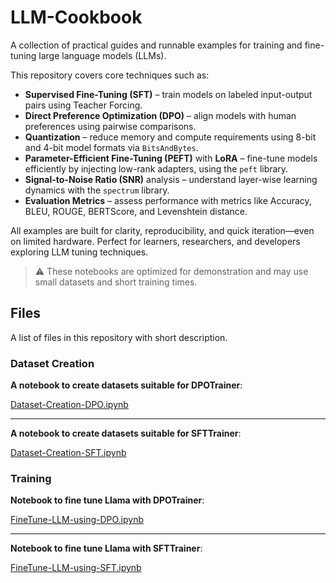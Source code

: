# LLM-Cookbook

A collection of practical guides and runnable examples for training and fine-tuning large language models (LLMs).

This repository covers core techniques such as:

- **Supervised Fine-Tuning (SFT)** – train models on labeled input-output pairs using Teacher Forcing.
- **Direct Preference Optimization (DPO)** – align models with human preferences using pairwise comparisons.
- **Quantization** – reduce memory and compute requirements using 8-bit and 4-bit model formats via `BitsAndBytes`.
- **Parameter-Efficient Fine-Tuning (PEFT)** with **LoRA** – fine-tune models efficiently by injecting low-rank adapters, using the `peft` library.
- **Signal-to-Noise Ratio (SNR)** analysis – understand layer-wise learning dynamics with the `spectrum` library.
- **Evaluation Metrics** – assess performance with metrics like Accuracy, BLEU, ROUGE, BERTScore, and Levenshtein distance.

All examples are built for clarity, reproducibility, and quick iteration—even on limited hardware. Perfect for learners, researchers, and developers exploring LLM tuning techniques.

> ⚠️ These notebooks are optimized for demonstration and may use small datasets and short training times.

## Files
A list of files in this repository with short description.

### Dataset Creation

**A notebook to create datasets suitable for DPOTrainer**:

[Dataset-Creation-DPO.ipynb](https://github.com/szamani20/LLM-Cookbook/blob/main/Dataset-Creation-DPO.ipynb)

---

**A notebook to create datasets suitable for SFTTrainer**:

[Dataset-Creation-SFT.ipynb](https://github.com/szamani20/LLM-Cookbook/blob/main/Dataset-Creation-SFT.ipynb)

### Training

**Notebook to fine tune Llama with DPOTrainer**:

[FineTune-LLM-using-DPO.ipynb](https://github.com/szamani20/LLM-Cookbook/blob/main/FineTune-LLM-using-DPO.ipynb)

---

**Notebook to fine tune Llama with SFTTrainer**:

[FineTune-LLM-using-SFT.ipynb](https://github.com/szamani20/LLM-Cookbook/blob/main/FineTune-LLM-using-SFT.ipynb)
